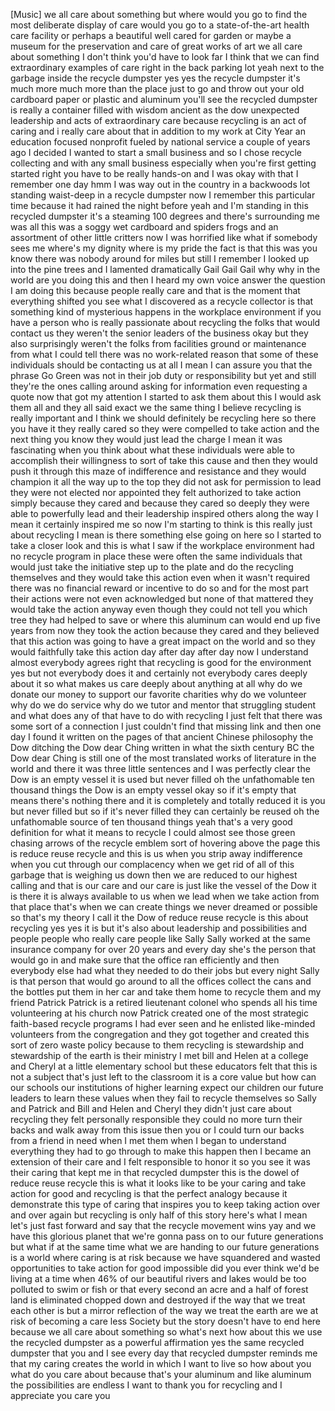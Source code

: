 
[Music]
we all care about something but where
would you go to find the most deliberate
display of care would you go to a
state-of-the-art health care facility or
perhaps a beautiful well cared for
garden or maybe a museum for the
preservation and care of great works of
art we all care about something I don&#39;t
think you&#39;d have to look far I think
that we can find extraordinary examples
of care right in the back parking lot
yeah next to the garbage inside the
recycle dumpster yes yes the recycle
dumpster it&#39;s much more much more than
the place just to go and throw out your
old cardboard paper or plastic and
aluminum you&#39;ll see the recycled
dumpster is really a container filled
with wisdom ancient as the dow
unexpected leadership and acts of
extraordinary care because recycling is
an act of caring and i really care about
that in addition to my work at City Year
an education focused nonprofit fueled by
national service a couple of years ago I
decided I wanted to start a small
business and so I chose recycle
collecting and with any small business
especially when you&#39;re first getting
started right you have to be really
hands-on and I was okay with that I
remember one day hmm
I was way out in the country in a
backwoods lot standing waist-deep in a
recycle dumpster
now I remember this particular time
because it had rained the night before
yeah and I&#39;m standing in this recycled
dumpster it&#39;s a steaming 100 degrees and
there&#39;s surrounding me was all this was
a soggy wet cardboard and spiders frogs
and an assortment of other little
critters now I was horrified like what
if somebody sees me where&#39;s my dignity
where is my pride the fact is that this
was you know there was nobody around for
miles but still I remember I looked up
into the pine trees and I lamented
dramatically Gail Gail Gail why why in
the world are you doing this and then I
heard my own voice answer the question I
am doing this because people really care
and that is the moment that everything
shifted you see what I discovered as a
recycle collector is that something kind
of mysterious happens in the workplace
environment if you have a person who is
really passionate about recycling the
folks that would contact us they weren&#39;t
the senior leaders of the business okay
but they also surprisingly weren&#39;t the
folks from facilities ground or
maintenance from what I could tell there
was no work-related reason that some of
these individuals should be contacting
us at all I mean I can assure you that
the phrase Go Green was not in their job
duty or responsibility but yet and still
they&#39;re the ones calling around asking
for information even requesting a quote
now that got my attention I started to
ask them about this I would ask them all
and they all said exact
we the same thing I believe recycling is
really important and I think we should
definitely be recycling here so there
you have it they really cared so they
were compelled to take action and the
next thing you know they would just lead
the charge I mean it was fascinating
when you think about what these
individuals were able to accomplish
their willingness to sort of take this
cause and then they would push it
through this maze of indifference and
resistance and they would champion it
all the way up to the top they did not
ask for permission to lead they were not
elected nor appointed they felt
authorized to take action simply because
they cared and because they cared so
deeply they were able to powerfully lead
and their leadership inspired others
along the way I mean it certainly
inspired me so now I&#39;m starting to think
is this really just about recycling I
mean is there something else going on
here so I started to take a closer look
and this is what I saw if the workplace
environment had no recycle program in
place these were often the same
individuals that would just take the
initiative step up to the plate and do
the recycling themselves and they would
take this action even when it wasn&#39;t
required there was no financial reward
or incentive to do so and for the most
part their actions were not even
acknowledged but none of that mattered
they would take the action anyway even
though they could not tell you which
tree they had helped to save or where
this aluminum
can would end up five years from now
they took the action because they cared
and they believed that this action was
going to have a great impact on the
world and so they would faithfully take
this action day after day after day
now I understand almost everybody agrees
right that recycling is good for the
environment yes but not everybody does
it and certainly not everybody cares
deeply about it so what makes us care
deeply about anything at all why do we
donate our money to support our favorite
charities why do we volunteer why do we
do service why do we tutor and mentor
that struggling student and what does
any of that have to do with recycling I
just felt that there was some sort of a
connection I just couldn&#39;t find that
missing link and then one day I found it
written on the pages of that ancient
Chinese philosophy the Dow ditching the
Dow dear Ching written in what the sixth
century BC the Dow dear Ching is still
one of the most translated works of
literature in the world and there it was
three little sentences and I was
perfectly clear the Dow is an empty
vessel it is used but never filled oh
the unfathomable ten thousand things the
Dow is an empty vessel okay so if it&#39;s
empty that means there&#39;s nothing there
and it is completely and totally reduced
it is you
but never filled but so if it&#39;s never
filled they can certainly be reused oh
the unfathomable source of ten thousand
things yeah that&#39;s a very good
definition for what it means to recycle
I could almost see those green chasing
arrows of the recycle emblem sort of
hovering above the page this is reduce
reuse recycle and this is us when you
strip away indifference when you cut
through our complacency when we get rid
of all of this garbage that is weighing
us down then we are reduced to our
highest calling and that is our care and
our care is just like the vessel of the
Dow it is there it is always available
to us when we lead when we take action
from that place that&#39;s when we can
create things we never dreamed or
possible so that&#39;s my theory I call it
the Dow of reduce reuse recycle
is this about recycling yes yes it is
but it&#39;s also about leadership and
possibilities and people people who
really care people like Sally Sally
worked at the same insurance company for
over 20 years and every day she&#39;s the
person that would go in and make sure
that the office ran efficiently and then
everybody else had what they needed to
do their jobs but every night Sally is
that person that would go around to all
the offices collect the cans and the
bottles put them in her car and take
them home to recycle them and my friend
Patrick Patrick is a retired lieutenant
colonel who spends all his time
volunteering at his church now Patrick
created one of the most strategic
faith-based recycle programs I had ever
seen and he enlisted like-minded
volunteers from the congregation and
they got together and created this sort
of zero waste policy because to them
recycling is stewardship and stewardship
of the earth is their ministry I met
bill and Helen at a college and Cheryl
at a little elementary school but these
educators felt that this is not a
subject that&#39;s just left to the
classroom it is a core value but how can
our schools our institutions of higher
learning expect our children our future
leaders to learn these values when they
fail to recycle themselves so Sally and
Patrick and Bill and Helen and Cheryl
they didn&#39;t just care about recycling
they felt personally responsible they
could no more turn their backs and walk
away from this issue then you or I could
turn our backs from a friend in need
when I met them when I began to
understand everything they had to go
through to make this happen then I
became an extension of their care and I
felt responsible to honor it so you see
it was their caring that kept me in that
recycled dumpster this is the dowel of
reduce reuse recycle this is what it
looks like to be your caring and take
action for good and recycling is that
the perfect analogy because it
demonstrate this type of caring that
inspires you to keep taking action over
and over again but recycling is only
half of this story here&#39;s what I mean
let&#39;s just fast forward and say that the
recycle movement wins
yay and we have this glorious planet
that we&#39;re gonna pass on to our future
generations but what if at the same time
what we are handing to our future
generations is a world where caring is
at risk because we have squandered and
wasted opportunities to take action for
good
impossible did you ever think we&#39;d be
living at a time when 46% of our
beautiful rivers and lakes would be too
polluted to swim or fish or that every
second an acre and a half of forest land
is eliminated chopped down and destroyed
if the way that we treat each other is
but a mirror reflection of the way we
treat the earth are we at risk of
becoming a care less Society but the
story doesn&#39;t have to end here because
we all care about something so what&#39;s
next how about this we use the recycled
dumpster as a powerful affirmation yes
the same recycled dumpster that you and
I see every day that recycled dumpster
reminds me that my caring creates the
world in which I want to live so how
about you what do you care about because
that&#39;s your aluminum and like aluminum
the possibilities are endless I want to
thank you for recycling and I appreciate
you care
you

